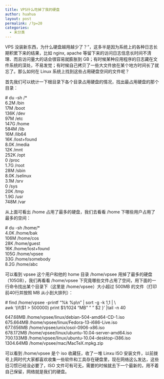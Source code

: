 ```yaml
---
title: VPS什么吃掉了我的硬盘
author: huahua
layout: post
permalink: /?p=20
categories:
  - 未分类
---
```

VPS 没装新东西，为什么硬盘越用越少了？”，这多半是因为系统上的各种日志长期积累下来的结果，比如 nginx, apache 等留下来的访问日志信息长时间不清理、而且访问量大的话会很容易就膨胀到 GB；有时候某种应用程序的日志藏在文件系统的深处，不易发觉；有时候自己拷贝了一些大文件放在某个地方时间长了就忘了。那么如何在 Linux 系统上找到这些占用硬盘空间的文件呢？

首先我们可以统计一下根目录下各个目录占用硬盘的情况，找出最占用硬盘的那个目录：

\# du -sh /*  
6.2M /bin  
17M /boot  
136K /dev  
97M /etc  
147G /home  
584M /lib  
16M /lib64  
16K /lost+found  
8.0K /media  
12K /mnt  
252K /opt  
0 /proc  
1.7G /root  
28M /sbin  
8.0K /selinux  
3.1M /srv  
0 /sys  
20K /tmp  
1.9G /usr  
748M /var

从上面可看出 /home 占用了最多的硬盘，我们去看看 /home 下哪些用户占用了最多的空间：

\# du -sh /home/*  
4.0K /home/bak  
106M /home/cos  
28K /home/guest  
16K /home/lost+found  
105G /home/vpsee  
33G /home/somebody  
8.2G /home/abc

可以看到 vpsee 这个用户和他的 home 目录 /home/vpsee 用掉了最多的硬盘（105GB），我们再看看 /home/vpsee 下究竟哪些文件占用了空间，用下面的一行命令找出某个目录下（这里是 /home/vpsee）大小超过 500MB 的文件（打印前40行并按照 MB 从小到大排列）：

\# find /home/vpsee -printf &#8220;%k %p\n&#8221; | sort -g -k 1,1 | \  
awk &#8216;{if($1 > 500000) print $1/1024 &#8220;MB&#8221; &#8221; &#8221; $2 }&#8217; |tail -n 40

647.68MB /home/vpsee/linux/debian-504-amd64-CD-1.iso  
675.664MB /home/vpsee/linux/Fedora-13-i686-Live.iso  
677.656MB /home/vpsee/unix/osol-0906-x86.iso  
678.172MB /home/vpsee/linux/ubuntu-10.04-server-amd64.iso  
700.133MB /home/vpsee/linux/ubuntu-10.04-desktop-i386.iso  
1304.64MB /home/vpsee/mac/MacTeX.mpkg.zip

可以看到 /home/vpsee 是个 iso 收藏狂，收了一堆 Linxu ISO 安装文件，以前拨号上网时代大家都喜欢收集一些软件和工具存在硬盘里，现在网络这么发达，这些旧习惯已经没必要了，ISO 文件可有可无，需要的时候就去下一个最新的，用不着自己保留，网络就是我们的硬盘。